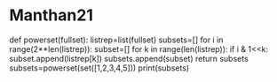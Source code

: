 # Manthan21
def powerset(fullset):
	listrep=list(fullset)
	subsets=[]
	for i in range(2**len(listrep)):
		subset=[]
		for k in range(len(listrep)):
			if i & 1<<k:
				subset.append(listrep[k])
		subsets.append(subset)
	return subsets
subsets=powerset(set([1,2,3,4,5]))
print(subsets)
